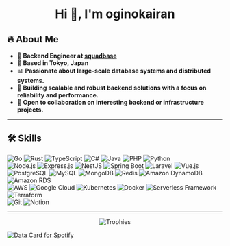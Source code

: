<h1 align="center">Hi 👋, I'm oginokairan</h1>

## 🔥 About Me
- 🏢 **Backend Engineer at [squadbase](https://github.com/squadbase)**
- 📍 **Based in Tokyo, Japan**
- 📊 **Passionate about large-scale database systems and distributed systems.**
- 🚀 **Building scalable and robust backend solutions with a focus on reliability and performance.**
- 🤝 **Open to collaboration on interesting backend or infrastructure projects.**

---

## 🛠️ Skills
<p align="left">
  <img src="https://img.shields.io/badge/Go-00ADD8?style=for-the-badge&logo=go&logoColor=white" alt="Go" />
  <img src="https://img.shields.io/badge/Rust-000000?style=for-the-badge&logo=rust&logoColor=white" alt="Rust" />
  <img src="https://img.shields.io/badge/TypeScript-3178C6?style=for-the-badge&logo=typescript&logoColor=white" alt="TypeScript" />
  <img src="https://img.shields.io/badge/C%23-239120?style=for-the-badge&logo=csharp&logoColor=white" alt="C#" />
  <img src="https://img.shields.io/badge/Java-007396?style=for-the-badge&logo=java&logoColor=white" alt="Java" />
  <img src="https://img.shields.io/badge/PHP-777BB4?style=for-the-badge&logo=php&logoColor=white" alt="PHP" />
  <img src="https://img.shields.io/badge/Python-3776AB?style=for-the-badge&logo=python&logoColor=white" alt="Python" />
  <br>
  <img src="https://img.shields.io/badge/Node.js-339933?style=for-the-badge&logo=node.js&logoColor=white" alt="Node.js" />
  <img src="https://img.shields.io/badge/Express.js-000000?style=for-the-badge&logo=express&logoColor=white" alt="Express.js" />
  <img src="https://img.shields.io/badge/NestJS-E0234E?style=for-the-badge&logo=nestjs&logoColor=white" alt="NestJS" />
  <img src="https://img.shields.io/badge/Spring_Boot-6DB33F?style=for-the-badge&logo=spring-boot&logoColor=white" alt="Spring Boot" />
  <img src="https://img.shields.io/badge/Laravel-FF2D20?style=for-the-badge&logo=laravel&logoColor=white" alt="Laravel" />
  <img src="https://img.shields.io/badge/Vue.js-4FC08D?style=for-the-badge&logo=vue.js&logoColor=white" alt="Vue.js" />
  <br>
  <img src="https://img.shields.io/badge/PostgreSQL-316192?style=for-for-the-badge&logo=postgresql&logoColor=white" alt="PostgreSQL" />
  <img src="https://img.shields.io/badge/MySQL-4479A1?style=for-the-badge&logo=mysql&logoColor=white" alt="MySQL" />
  <img src="https://img.shields.io/badge/MongoDB-47A248?style=for-the-badge&logo=mongodb&logoColor=white" alt="MongoDB" />
  <img src="https://img.shields.io/badge/Redis-DC382D?style=for-the-badge&logo=redis&logoColor=white" alt="Redis" />
  <img src="https://img.shields.io/badge/Amazon_DynamoDB-4053D6?style=for-the-badge&logo=amazon-dynamodb&logoColor=white" alt="Amazon DynamoDB" />
  <img src="https://img.shields.io/badge/Amazon_RDS-527FFF?style=for-the-badge&logo=amazon-rds&logoColor=white" alt="Amazon RDS" />
  <br>
  <img src="https://img.shields.io/badge/AWS-232F3E?style=for-the-badge&logo=amazon-aws&logoColor=white" alt="AWS" />
  <img src="https://img.shields.io/badge/Google_Cloud-4285F4?style=for-the-badge&logo=google-cloud&logoColor=white" alt="Google Cloud" />
  <img src="https://img.shields.io/badge/Kubernetes-326CE5?style=for-the-badge&logo=kubernetes&logoColor=white" alt="Kubernetes" /> <img src="https://img.shields.io/badge/Docker-2496ED?style=for-the-badge&logo=docker&logoColor=white" alt="Docker" />
  <img src="https://img.shields.io/badge/Serverless-FD5757?style=for-the-badge&logo=serverless&logoColor=white" alt="Serverless Framework" />
  <img src="https://img.shields.io/badge/Terraform-7B42BC?style=for-the-badge&logo=terraform&logoColor=white" alt="Terraform" />
  <br>
  <img src="https://img.shields.io/badge/Git-F05032?style=for-the-badge&logo=git&logoColor=white" alt="Git" />
  <img src="https://img.shields.io/badge/Notion-000000?style=for-the-badge&logo=notion&logoColor=white" alt="Notion" />
</p>

---

<p align="center">
  <img src="https://github-profile-trophy.vercel.app/?username=shibatanaoto&theme=darkhub&no-bg=true" alt="Trophies" />
</p>

<a href="https://data-card-for-spotify.herokuapp.com/card?user_id=awh1p5wx2kcimpgvmw53c503z">
  <img src="https://data-card-for-spotify.herokuapp.com/api/card?user_id=awh1p5wx2kcimpgvmw53c503z" alt="Data Card for Spotify">
</a>
